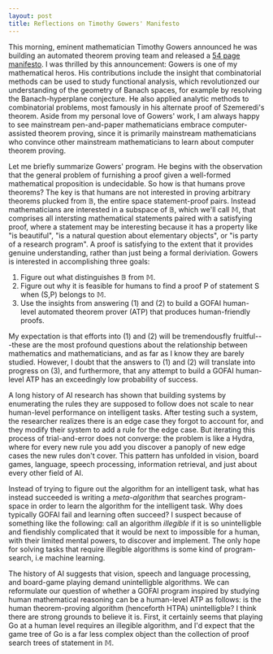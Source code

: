 ```yaml
---
layout: post
title: Reflections on Timothy Gowers' Manifesto
---
```


This morning, eminent mathematician Timothy Gowers announced he was building an automated theorem proving team and
released a [54 page manifesto](https://drive.google.com/file/d/1-FFa6nMVg18m1zPtoAQrFalwpx2YaGK4/view). I was thrilled 
by this announcement: Gowers is one of my mathematical heros. His contributions include the insight that combinatorial
methods can be used to study functional analysis, which revolutionzed our understanding of the geometry of Banach spaces, 
for example by resolving the Banach-hyperplane conjecture. He also applied analytic methods to combinatorial problems, 
most famously in his alternate proof of Szemeredi's theorem. Aside from my personal love of Gowers' work, I am always
happy to see mainstream pen-and-paper mathematicians embrace computer-assisted theorem proving, since it is primarily 
mainstream mathematicians who convince other mainstream mathematicians to learn about computer theorem proving. 

Let me briefly summarize Gowers' program. He begins with the observation that the general problem of furnishing a proof
given a well-formed mathematical proposition is undecidable. So how is that humans prove theorems? The key is that 
humans are not interested in proving arbitrary theorems plucked from &#120121;, the entire space statement-proof pairs. 
Instead mathematicians are interested in a subspace of &#120121;, which we'll call &#120132;, that comprises
all intersting mathematical statements paired with a satisfying proof, where a statement may be interesting because it has a property like 
"is beautiful", "is a natural question about elementary objects", or "is party of a research program". A proof is satisfying
to the extent that it provides genuine understanding, rather than just being a formal deriviation. Gowers is 
interested in accomplishing three goals: 

1. Figure out what distinguishes &#120121; from &#120132;. 
2. Figure out why it is feasible for humans to find a proof P of statement S when (S,P) belongs to &#120132;. 
3. Use the insights from answering (1) and (2) to build a GOFAI human-level automated theorem prover (ATP) that produces human-friendly proofs. 

My expectation is that efforts into (1) and (2) will be tremendousfly fruitful---these are the most profound questions
about the relationship between mathematics and mathematicians, and as far as I know they are barely studied. However, 
I doubt that the answers to (1) and (2) will translate into progress on (3), and furthermore, that any attempt to build 
a GOFAI human-level ATP has an exceedingly low probability of success. 

A long history of AI research has shown that building systems by enumerating the rules they are supposed to follow does
not scale to near human-level performance on intelligent tasks. After testing such a system, the researcher realizes
there is an edge case they forgot to account for, and they modify their system to add a rule for the edge 
case. But iterating this process of trial-and-error does not converge: the problem is like a Hydra, where for every 
new rule you add you discover a panoply of new edge cases the new rules don't cover. This pattern has unfolded in 
vision, board games, language, speech processing, information retrieval, and just about every other field of AI. 

Instead of trying to figure out the algorithm for an intelligent task, what has instead succeeded is writing a 
*meta-algorithm* that searches program-space in order to learn the algorithm for the intelligent task. Why does 
typically GOFAI fail and learning often succeed? I suspect because of something like the following: call an algorithm
*illegible* if it is so unintelligble and fiendishly complicated that it would be next to impossible for a human, with
their limited mental powers, to discover and implement. The only hope for solving tasks that require illegible algorithms
is some kind of program-search, i.e machine learning. 

The history of AI suggests that vision, speech and language processing, and board-game playing demand unintelligble 
algorithms. We can reformulate our question of whether a GOFAI program inspired by studying human mathematical reasoning
can be a human-level ATP as follows: is the human theorem-proving algorithm (henceforth HTPA) unintelligble? I think there are strong grounds to believe it is. First, it certainly seems that playing Go at a human level requires
an illegible algorithm, and I'd expect that the game tree of Go is a far less complex object than the collection
of proof search trees of statement in &#120132;.

